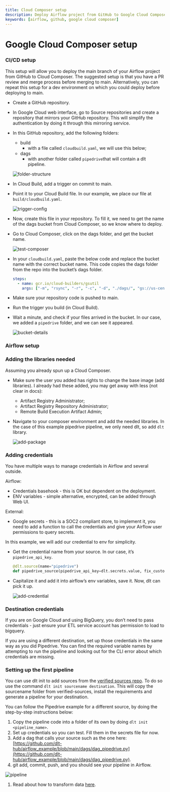```yaml
---
title: Cloud Composer setup
description: Deploy Airflow project from GitHub to Google Cloud Composer
keywords: [airflow, github, google cloud composer]
---
```


# Google Cloud Composer setup

### CI/CD setup

This setup will allow you to deploy the main branch of your Airflow project from GitHub to Cloud
Composer. The suggested setup is that you have a PR review and merge process before merging to main.
Alternatively, you can repeat this setup for a dev environment on which you could deploy before
deploying to main.

- Create a GitHub repository.

- In Google Cloud web interface, go to Source repositories and create a repository that mirrors your
  GitHub repository. This will simplify the authentication by doing it through this mirroring
  service.

- In this GitHub repository, add the following folders:

  - build
    - with a file called `cloudbuild.yaml`, we will use this below;
  - dags
    - with another folder called `pipedrive`that will contain a dlt pipeline.

  ![folder-structure](/img/folder-structure.png)

- In Cloud Build, add a trigger on commit to main.

- Point it to your Cloud Build file. In our example, we place our file at `build/cloudbuild.yaml`.

  ![trigger-config](/img/trigger-config.png)

- Now, create this file in your repository. To fill it, we need to get the name of the dags bucket
  from Cloud Composer, so we know where to deploy.

- Go to Cloud Composer, click on the dags folder, and get the bucket name.

  ![test-composer](/img/test-composer.png)

- In your `cloudbuild.yaml`, paste the below code and replace the bucket name with the correct
  bucket name. This code copies the dags folder from the repo into the bucket’s dags folder.

  ```yaml
  steps:
    - name: gcr.io/cloud-builders/gsutil
      args: ["-m", "rsync", "-r", "-c", "-d", "./dags/", "gs://us-central1-test-f3c5800e-bucket/dags"]
  ```

- Make sure your repository code is pushed to main.

- Run the trigger you build (in Cloud Build).

- Wait a minute, and check if your files arrived in the bucket. In our case, we added a `pipedrive`
  folder, and we can see it appeared.

  ![bucket-details](/img/bucket-details.png)

### Airflow setup

### Adding the libraries needed

Assuming you already spun up a Cloud Composer.

- Make sure the user you added has rights to change the base image (add libraries). I already had
  these added, you may get away with less (not clear in docs):

  - Artifact Registry Administrator;
  - Artifact Registry Repository Administrator;
  - Remote Build Execution Artifact Admin;

- Navigate to your composer environment and add the needed libraries. In the case of this example
  pipedrive pipeline, we only need dlt, so add `dlt` library.

  ![add-package](/img/add-package.png)

### Adding credentials

You have multiple ways to manage credentials in Airflow and several outside.

Airflow:

- Credentials basehook - this is OK but dependent on the deployment.
- ENV variables - simple alternative, encrypted, can be added through Web UI.

External:

- Google secrets - this is a SOC2 compliant store, to implement it, you need to add a function to
  call the credentials and give your Airflow user permissions to query secrets.

In this example, we will add our credential to env for simplicity.

- Get the credential name from your source. In our case, it’s `pipedrive_api_key`.

  ```python
  @dlt.source(name="pipedrive")
  def pipedrive_source(pipedrive_api_key=dlt.secrets.value, fix_custom_fields=True):
  ```

- Capitalize it and add it into airflow’s env variables, save it. Now, dlt can pick it up.

  ![add-credential](/img/add-credential.png)

### Destination credentials

If you are on Google Cloud and using BigQuery, you don’t need to pass credentials - just ensure your
ETL service account has permission to load to bigquery.

If you are using a different destination, set up those credentials in the same way as you did
Pipedrive. You can find the required variable names by attempting to run the pipeline and looking
out for the CLI error about which credentials are missing.

### Setting up the first pipeline

You can use dlt init to add sources from the
[verified sources repo](https://github.com/dlt-hub/verified-sources). To do so use the command
`dlt init sourcename destination`. This will copy the sourcename folder from verified-sources,
install the requirements and generate a pipeline for your destination.

You can follow the Pipedrive example for a different source, by doing the step-by-step instructions
below:

1. Copy the pipeline code into a folder of its own by doing `dlt init <pipeline_name>`.
1. Set up credentials so you can test. Fill them in the secrets file for now.
1. Add a dag that calls your source such as the one here:
   [https://github.com/dlt-hub/airflow_example/blob/main/dags/dag_pipedrive.py](https://github.com/dlt-hub/airflow_example/blob/main/dags/dag_pipedrive.py).
1. git add, commit, push, and you should see your pipeline in Airflow.

![pipeline](/img/pipeline.png)

1. Read about how to transform data
   [here](../../dlt-ecosystem/transformations/transforming-the-data).
